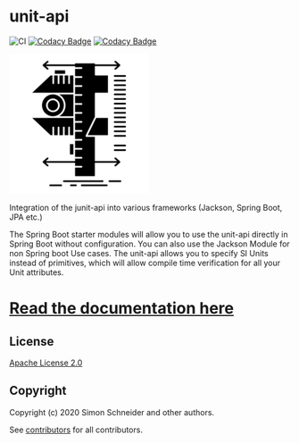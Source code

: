 # unit-api

![CI](https://github.com/raynigon/unit-api/workflows/CI/badge.svg)
[![Codacy Badge](https://api.codacy.com/project/badge/Grade/05af413562694d6ba3b3a923d86da210)](https://app.codacy.com/manual/raynigon/unit-api?utm_source=github.com&utm_medium=referral&utm_content=raynigon/unit-api&utm_campaign=Badge_Grade_Dashboard)
[![Codacy Badge](https://app.codacy.com/project/badge/Coverage/16680694f7a84aab8246e4a7f57b06f3)](https://www.codacy.com/manual/raynigon/unit-api?utm_source=github.com&utm_medium=referral&utm_content=raynigon/unit-api&utm_campaign=Badge_Coverage)

<a href="https://unit-api.raynigon.com/" target="_blank">
    <img src="./docs/logo.png" width="250" height="250">
</a>

Integration of the junit-api into various frameworks (Jackson, Spring Boot, JPA etc.)

The Spring Boot starter modules will allow you to use the unit-api directly in Spring Boot without configuration.
You can also use the Jackson Module for non Spring boot Use cases.
The unit-api allows you to specify SI Units instead of primitives,
which will allow compile time verification for all your Unit attributes.

# [Read the documentation here](http://unit-api.raynigon.com)

## License
[Apache License 2.0](LICENSE)

## Copyright

Copyright (c) 2020 Simon Schneider and other authors.

See [contributors](https://github.com/raynigon/unit-api/graphs/contributors) for all contributors.
